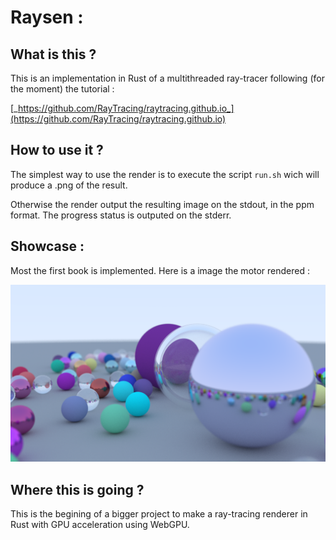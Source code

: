 # Raysen : 

## What is this ?
This is an implementation in Rust of a multithreaded ray-tracer following (for the moment) the tutorial : 

[_https://github.com/RayTracing/raytracing.github.io_](https://github.com/RayTracing/raytracing.github.io)

## How to use it ?
The simplest way to use the render is to execute the script `run.sh` wich will produce a .png of the result.

Otherwise the render output the resulting image on the stdout, in the ppm format. The progress status is outputed on the stderr. 

## Showcase :
Most the first book is implemented. Here is a image the motor rendered : 

![Image with a lot of balls](showcase.png "A nice render")

## Where this is going ?
This is the begining of a bigger project to make a ray-tracing renderer in Rust with GPU acceleration using WebGPU.


